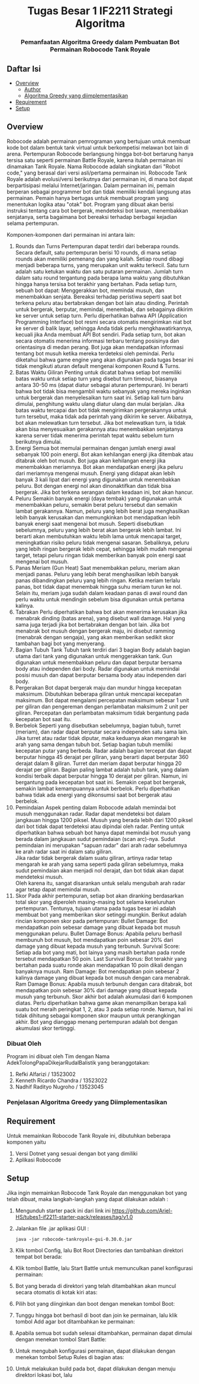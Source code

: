 <h1 align="center">Tugas Besar 1 IF2211 Strategi Algoritma</h1>
<h3 align="center">Pemanfaatan Algoritma Greedy dalam Pembuatan Bot Permainan Robocode Tank Royale</p>

## Daftar Isi

- [Overview](#overview)
    - [Author](#dibuat-oleh)
    - [Algoritma Greedy yang diimplementasikan](#penjelasan)
- [Requirement](#requirement)
- [Setup](#setup)

## Overview
Robocode adalah permainan pemrograman yang bertujuan untuk membuat kode bot dalam bentuk tank virtual untuk berkompetisi melawan bot lain di arena. Pertempuran Robocode berlangsung hingga bot-bot bertarung hanya tersisa satu seperti permainan Battle Royale, karena itulah permainan ini dinamakan Tank Royale. Nama Robocode adalah singkatan dari "Robot code," yang berasal dari versi asli/pertama permainan ini. Robocode Tank Royale adalah evolusi/versi berikutnya dari permainan ini, di mana bot dapat berpartisipasi melalui Internet/jaringan. Dalam permainan ini, pemain berperan sebagai programmer bot dan tidak memiliki kendali langsung atas permainan. Pemain hanya bertugas untuk membuat program yang menentukan logika atau "otak" bot. Program yang dibuat akan berisi instruksi tentang cara bot bergerak, mendeteksi bot lawan, menembakkan senjatanya, serta bagaimana bot bereaksi terhadap berbagai kejadian selama pertempuran.


Komponen-komponen dari permainan ini antara lain:

1. Rounds dan Turns
Pertempuran dapat terdiri dari beberapa rounds. Secara default, satu pertempuran berisi 10 rounds, di mana setiap rounds akan memiliki pemenang dan yang kalah.
Setiap round dibagi menjadi beberapa turns, yang merupakan unit waktu terkecil. Satu turn adalah satu ketukan waktu dan satu putaran permainan. Jumlah turn dalam satu round tergantung pada berapa lama waktu yang dibutuhkan hingga hanya tersisa bot terakhir yang bertahan.
Pada setiap turn, sebuah bot dapat:
Menggerakkan bot, memindai musuh, dan menembakkan senjata.
Bereaksi terhadap peristiwa seperti saat bot terkena peluru atau bertabrakan dengan bot lain atau dinding.
Perintah untuk bergerak, berputar, memindai, menembak, dan sebagainya dikirim ke server untuk setiap turn.
Perlu diperhatikan bahwa API (Application Programming Interface) bot resmi secara otomatis mengirimkan niat bot ke server di balik layar, sehingga Anda tidak perlu mengkhawatirkannya, kecuali jika Anda membuat API Bot sendiri. 
Pada setiap turn, bot akan secara otomatis menerima informasi terbaru tentang posisinya dan orientasinya di medan perang. Bot juga akan mendapatkan informasi tentang bot musuh ketika mereka terdeteksi oleh pemindai.
Perlu diketahui bahwa game engine yang akan digunakan pada tugas besar ini tidak mengikuti aturan default mengenai komponen Round & Turns.
2. Batas Waktu Giliran
Penting untuk dicatat bahwa setiap bot memiliki batas waktu untuk setiap turn yang disebut turn timeout, biasanya antara 30-50 ms (dapat diatur sebagai aturan pertempuran). Ini berarti bahwa bot tidak bisa mengambil waktu sebanyak yang mereka inginkan untuk bergerak dan menyelesaikan turn saat ini.
Setiap kali turn baru dimulai, penghitung waktu ulang diatur ulang dan mulai berjalan. Jika batas waktu tercapai dan bot tidak mengirimkan pergerakannya untuk turn tersebut, maka tidak ada perintah yang dikirim ke server. Akibatnya, bot akan melewatkan turn tersebut. Jika bot melewatkan turn, ia tidak akan bisa menyesuaikan gerakannya atau menembakkan senjatanya karena server tidak menerima perintah tepat waktu sebelum turn berikutnya dimulai.
3. Energi
Semua bot memulai permainan dengan jumlah energi awal sebanyak 100 poin energi.
Bot akan kehilangan energi jika ditembak atau ditabrak oleh bot musuh.
Bot juga akan kehilangan energi jika menembakkan meriamnya.
Bot akan mendapatkan energi jika peluru dari meriamnya mengenai musuh. Energi yang didapat akan lebih banyak 3 kali lipat dari energi yang digunakan untuk menembakkan peluru.
Bot dengan energi nol akan dinonaktifkan dan tidak bisa bergerak. Jika bot terkena serangan dalam keadaan ini, bot akan hancur.
4. Peluru
Semakin banyak energi (daya tembak) yang digunakan untuk menembakkan peluru, semakin berat peluru tersebut dan semakin lambat gerakannya. Namun, peluru yang lebih berat juga menghasilkan lebih banyak kerusakan dan memungkinkan bot mendapatkan lebih banyak energi saat mengenai bot musuh.
Seperti disebutkan sebelumnya, peluru yang lebih berat akan bergerak lebih lambat. Ini berarti akan membutuhkan waktu lebih lama untuk mencapai target, meningkatkan risiko peluru tidak mengenai sasaran. Sebaliknya, peluru yang lebih ringan bergerak lebih cepat, sehingga lebih mudah mengenai target, tetapi peluru ringan tidak memberikan banyak poin energi saat mengenai bot musuh.
5. Panas Meriam (Gun Heat)
Saat menembakkan peluru, meriam akan menjadi panas. Peluru yang lebih berat menghasilkan lebih banyak panas dibandingkan peluru yang lebih ringan. Ketika meriam terlalu panas, bot tidak dapat menembak hingga suhu meriam turun ke nol. Selain itu, meriam juga sudah dalam keadaan panas di awal round dan perlu waktu untuk mendingin sebelum bisa digunakan untuk pertama kalinya.
6. Tabrakan
Perlu diperhatikan bahwa bot akan menerima kerusakan jika menabrak dinding (batas arena), yang disebut wall damage. Hal yang sama juga terjadi jika bot bertabrakan dengan bot lain.
Jika bot menabrak bot musuh dengan bergerak maju, ini disebut ramming (menabrak dengan sengaja), yang akan memberikan sedikit skor tambahan bagi bot yang menyerang.
7. Bagian Tubuh Tank
Tubuh tank terdiri dari 3 bagian
Body adalah bagian utama dari tank yang digunakan untuk menggerakkan tank.
Gun digunakan untuk menembakkan peluru dan dapat berputar bersama body atau independen dari body.
Radar digunakan untuk memindai posisi musuh dan dapat berputar bersama body atau independen dari body.
8. Pergerakan
Bot dapat bergerak maju dan mundur hingga kecepatan maksimum. Dibutuhkan beberapa giliran untuk mencapai kecepatan maksimum. Bot dapat mengalami percepatan maksimum sebesar 1 unit per giliran dan pengereman dengan perlambatan maksimum 2 unit per giliran. Percepatan dan perlambatan maksimum tidak bergantung pada kecepatan bot saat itu.
9. Berbelok
Seperti yang disebutkan sebelumnya, bagian tubuh, turret (meriam), dan radar dapat berputar secara independen satu sama lain. Jika turret atau radar tidak diputar, maka keduanya akan mengarah ke arah yang sama dengan tubuh bot.
Setiap bagian tubuh memiliki kecepatan putar yang berbeda. Radar adalah bagian tercepat dan dapat berputar hingga 45 derajat per giliran, yang berarti dapat berputar 360 derajat dalam 8 giliran. Turret dan meriam dapat berputar hingga 20 derajat per giliran.
Bagian paling lambat adalah tubuh tank, yang dalam kondisi terbaik dapat berputar hingga 10 derajat per giliran. Namun, ini bergantung pada kecepatan bot saat ini. Semakin cepat bot bergerak, semakin lambat kemampuannya untuk berbelok.
Perlu diperhatikan bahwa tidak ada energi yang dikonsumsi saat bot bergerak atau berbelok.
10. Pemindaian
Aspek penting dalam Robocode adalah memindai bot musuh menggunakan radar. Radar dapat mendeteksi bot dalam jangkauan hingga 1200 piksel. Musuh yang berada lebih dari 1200 piksel dari bot tidak dapat terdeteksi atau dipindai oleh radar.
Penting untuk diperhatikan bahwa sebuah bot hanya dapat memindai bot musuh yang berada dalam jangkauan sudut pemindaian (scan arc)-nya. Sudut pemindaian ini merupakan "sapuan radar" dari arah radar sebelumnya ke arah radar saat ini dalam satu giliran.  
Jika radar tidak bergerak dalam suatu giliran, artinya radar tetap mengarah ke arah yang sama seperti pada giliran sebelumnya, maka sudut pemindaian akan menjadi nol derajat, dan bot tidak akan dapat mendeteksi musuh.  
Oleh karena itu, sangat disarankan untuk selalu mengubah arah radar agar tetap dapat memindai musuh.
11. Skor
Pada akhir pertempuran, setiap bot akan diranking berdasarkan total skor yang diperoleh masing-masing bot selama keseluruhan pertempuran. Tentunya, tujuan utama pada tugas besar ini adalah membuat bot yang memberikan skor setinggi mungkin. Berikut adalah rincian komponen skor pada pertempuran:
Bullet Damage: Bot mendapatkan poin sebesar damage yang dibuat kepada bot musuh menggunakan peluru.
Bullet Damage Bonus: Apabila peluru berhasil membunuh bot musuh, bot mendapatkan poin sebesar 20% dari damage yang dibuat kepada musuh yang terbunuh.
Survival Score: Setiap ada bot yang mati, bot lainya yang masih bertahan pada ronde tersebut mendapatkan 50 poin.
Last Survival Bonus: Bot terakhir yang bertahan pada suatu ronde akan mendapatkan 10 poin dikali dengan banyaknya musuh.
Ram Damage: Bot mendapatkan poin sebesar 2 kalinya damage yang dibuat kepada bot musuh dengan cara menabrak.
Ram Damage Bonus: Apabila musuh terbunuh dengan cara ditabrak, bot mendapatkan poin sebesar 30% dari damage yang dibuat kepada musuh yang terbunuh.
Skor akhir bot adalah akumulasi dari 6 komponen diatas. Perlu diperhatikan bahwa game akan menampilkan berapa kali suatu bot meraih peringkat 1, 2, atau 3 pada setiap ronde. Namun, hal ini tidak dihitung sebagai komponen skor maupun untuk perangkingan akhir. Bot yang dianggap menang pertempuran adalah bot dengan akumulasi skor tertinggi.


### Dibuat Oleh
Program ini dibuat oleh Tim dengan Nama AdekTolongPapaDikejarRudalBalistik yang beranggotakan:
1. Refki Alfarizi / 13523002
2. Kenneth Ricardo Chandra / 13523022
3. Nadhif Radityo Nugroho / 13523045

### Penjelasan Algoritma Greedy yang Diimplementasikan

## Requirement
Untuk memainkan Robocode Tank Royale ini, dibutuhkan beberapa komponen yaitu
1. Versi Dotnet yang sesuai dengan bot yang dimiliki
2. Aplikasi Robocode

## Setup
Jika ingin memainkan Robocode Tank Royale dan menggunakan bot yang telah dibuat, maka langkah-langkah yang dapat dilakukan adalah :
1. Mengunduh starter pack ini dari link ini
   https://github.com/Ariel-HS/tubes1-if2211-starter-pack/releases/tag/v1.0

2. Jalankan file .jar aplikasi GUI :
   ```shell
   java -jar robocode-tankroyale-gui-0.30.0.jar
   ```
   
3. Klik tombol Config, lalu Bot Root Directories dan tambahkan direktori tempat bot berada:

4. Klik tombol Battle, lalu Start Battle untuk memunculkan panel konfigurasi permainan:
  
5. Bot yang berada di direktori yang telah ditambahkan akan muncul secara otomatis di kotak kiri atas:
  
6. Pilih bot yang diinginkan dan boot dengan menekan tombol Boot:

7. Tunggu hingga bot berhasil di boot dan join ke permainan, lalu klik tombol Add agar bot ditambahkan ke permainan:

8. Apabila semua bot sudah selesai ditambahkan, permainan dapat dimulai dengan menekan tombol Start Battle:

9. Untuk mengubah konfigurasi permainan, dapat dilakukan dengan menekan tombol Setup Rules di bagian atas:

10. Untuk melakukan build pada bot, dapat dilakukan dengan menuju direktori lokasi bot, lalu 
   